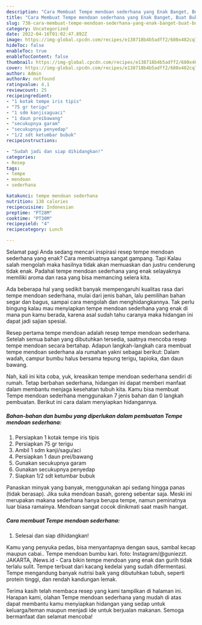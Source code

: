 ```yaml
---
description: "Cara Membuat Tempe mendoan sederhana yang Enak Banget, Buat Buka Puasa Lezat Sekali"
title: "Cara Membuat Tempe mendoan sederhana yang Enak Banget, Buat Buka Puasa Lezat Sekali"
slug: 738-cara-membuat-tempe-mendoan-sederhana-yang-enak-banget-buat-buka-puasa-lezat-sekali
category: Uncategorized
date: 2022-04-16T01:02:47.892Z
image: https://img-global.cpcdn.com/recipes/e138718b4b5adff2/680x482cq70/tempe-mendoan-sederhana-foto-resep-utama.jpg
hideToc: false
enableToc: true
enableTocContent: false
thumbnail: https://img-global.cpcdn.com/recipes/e138718b4b5adff2/680x482cq70/tempe-mendoan-sederhana-foto-resep-utama.jpg
cover: https://img-global.cpcdn.com/recipes/e138718b4b5adff2/680x482cq70/tempe-mendoan-sederhana-foto-resep-utama.jpg
author: Admin
authorAv: notfound
ratingvalue: 4.1
reviewcount: 25
recipeingredient:
- "1 kotak tempe iris tipis"
- "75 gr terigu"
- "1 sdm kanjisaguaci"
- "1 daun preibawang"
- "secukupnya garam"
- "secukupnya penyedap"
- "1/2 sdt ketumbar bubuk"
recipeinstructions:

- "Sudah jadi dan siap dihidangkan!"
categories:
- Resep
tags:
- tempe
- mendoan
- sederhana

katakunci: tempe mendoan sederhana 
nutrition: 138 calories
recipecuisine: Indonesian
preptime: "PT28M"
cooktime: "PT30M"
recipeyield: "4"
recipecategory: Lunch

---
```



Selamat pagi Anda sedang mencari inspirasi resep tempe mendoan sederhana yang enak? Cara membuatnya sangat gampang. Tapi Kalau salah mengolah maka hasilnya tidak akan memuaskan dan justru cenderung tidak enak. Padahal tempe mendoan sederhana yang enak selayaknya memiliki aroma dan rasa yang bisa memancing selera kita.


Ada beberapa hal yang sedikit banyak mempengaruhi kualitas rasa dari tempe mendoan sederhana, mulai dari jenis bahan, lalu pemilihan bahan segar dan bagus, sampai cara mengolah dan menghidangkannya. Tak perlu bingung kalau mau menyiapkan tempe mendoan sederhana yang enak di mana pun kamu berada, karena asal sudah tahu caranya maka hidangan ini dapat jadi sajian spesial.

Resep pertama tempe mendoan adalah resep tempe mendoan sederhana. Setelah semua bahan yang dibutuhkan tersedia, saatnya mencoba resep tempe mendoan secara bertahap. Adapun langkah-langkah cara membuat tempe mendoan sederhana ala rumahan yakni sebagai berikut: Dalam wadah, campur bumbu halus bersama tepung terigu, tapioka, dan daun bawang.


Nah, kali ini kita coba, yuk, kreasikan tempe mendoan sederhana sendiri di rumah. Tetap berbahan sederhana, hidangan ini dapat memberi manfaat dalam membantu menjaga kesehatan tubuh kita. Kamu bisa membuat Tempe mendoan sederhana menggunakan 7 jenis bahan dan 0 langkah pembuatan. Berikut ini cara dalam menyiapkan hidangannya.

<!--inarticleads1-->

##### Bahan-bahan dan bumbu yang diperlukan dalam pembuatan Tempe mendoan sederhana:

1. Persiapkan 1 kotak tempe iris tipis
1. Persiapkan 75 gr terigu
1. Ambil 1 sdm kanji/sagu/aci
1. Persiapkan 1 daun prei/bawang
1. Gunakan secukupnya garam
1. Gunakan secukupnya penyedap
1. Siapkan 1/2 sdt ketumbar bubuk


Panaskan minyak yang banyak, menggunakan api sedang hingga panas (tidak berasap). Jika suka mendoan basah, goreng sebentar saja. Meski ini merupakan makana sederhana hanya berupa tempe, namun peminatnya luar biasa ramainya. Mendoan sangat cocok dinikmati saat masih hangat. 

<!--inarticleads2-->

##### Cara membuat Tempe mendoan sederhana:


1. Selesai dan siap dihidangkan!

Kamu yang penyuka pedas, bisa menyantapnya dengan saus, sambal kecap maupun cabai.. Tempe mendoan bumbu kari. foto: Instagram/@guniezzt. JAKARTA, iNews.id - Cara bikin tempe mendoan yang enak dan gurih tidak terlalu sulit. Tempe terbuat dari kacang kedelai yang sudah difermentasi. Tempe mengandung banyak nutrisi baik yang dibutuhkan tubuh, seperti protein tinggi, dan rendah kandungan lemak. 

Terima kasih telah membaca resep yang kami tampilkan di halaman ini. Harapan kami, olahan Tempe mendoan sederhana yang mudah di atas dapat membantu kamu menyiapkan hidangan yang sedap untuk keluarga/teman maupun menjadi ide untuk berjualan makanan. Semoga bermanfaat dan selamat mencoba!
